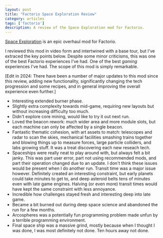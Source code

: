 ```yaml
---
layout: post
title: "Factorio Space Exploration Review"
category: articles
tags: ['factorio']
description: A review of the Space Exploration mod for Factorio.
---
```


[Space Exploration](https://mods.factorio.com/mod/space-exploration) is an epic overhaul mod for Factorio.

I reviewed this mod in video form and intertwined with a base tour, but I've
extraced the key points below. Despite some minor criticisms, this was one of the best Factorio experiences I've had. One of the best _gaming_ experiences I've had. The scope of this mod is simply remarkable.

[Edit in 2024: There have been a number of major updates to this mod since this review, adding new functionality, significantly changing the tech progression and some recipes, and in general improving the overall experience even further.]

<x-youtube href='https://www.youtube.com/watch?v=iAqeKs6dgh0'>
</x-youtube>

* Interesting extended burner phase.
* Slightly extra complexity towards mid-game, requiring new layouts but without increasing difficulty too much.
* Didn't explore core mining, would like to try it out next run.
* Loved the beacon rework: much wider area and more module slots, but each machine can only be affected by a single beacon.
* Fantastic thematic cohesion, with art assets to match: telescopes and radar to scan the skies, mechanical facilities smashing trains together and blowing things up to measure forces, large particle colliders, and labs growing stuff. It was a treat discovering each new reseach tech.
* Spaceships were really neat to play around with, but always felt a bit janky.
  This was part user error, part not using recommended mods, and part their
  operation changed due to an update. I don't think these issues would be
  present when I do another run. Transit time was a major issue however. Definitely created an interesting constraint, but early planets could take minutes to get to, and deep asteroid belts tens of minutes even with late game engines. Halving (or even more) transit times would have kept the same constraint with less annoyance.
* Incredible how challenges stayed fresh and interesting deep into late game.
* Became a bit burned out during deep space science and abandoned the run for a few months.
* Arcospheres was a potentially fun programming problem made unfun by a terrible programming environment.
* Final space ship was a massive grind, mostly because when I thought I was done, I was most definitely not done. Ten hours away not done.

